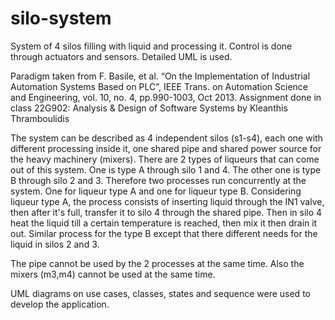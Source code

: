 # silo-system
System of 4 silos filling with liquid and processing it. Control is done through actuators and sensors. Detailed UML is used.

Paradigm taken from F. Basile, et al. “On the Implementation of Industrial Automation Systems Based on PLC”, IEEE Trans. on Automation Science and Engineering, vol. 10, no. 4, pp.990-1003, Oct 2013.
Assignment done in class 22G902: Analysis & Design of Software Systems by Kleanthis Thramboulidis

The system can be described as 4 independent silos (s1-s4), each one with different processing inside it, one shared pipe and shared power source for the heavy machinery (mixers).
There are 2 types of liqueurs that can come out of this system. One is type A through silo 1 and 4. The other one is type B through silo 2 and 3.
Therefore two processes run concurrently at the system. One for liqueur type A and one for liqueur type B.
Considering liqueur type A, the process consists of inserting liquid through the IN1 valve, then after it's full, transfer it to silo 4 through the shared pipe. Then in silo 4 heat the liquid till a certain temperature is reached, then mix it then drain it out.
Similar process for the type B except that there different needs for the liquid in silos 2 and 3.

The pipe cannot be used by the 2 processes at the same time. Also the mixers (m3,m4) cannot be used at the same time.

UML diagrams on use cases, classes, states and sequence were used to develop the application.
